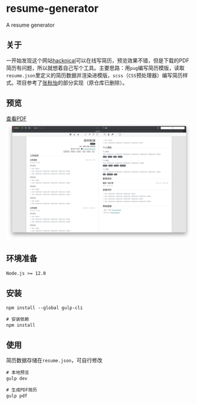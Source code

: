 # resume-generator
A resume generator

## 关于
一开始发现这个网站[hacknical](https://hacknical.com/)可以在线写简历，预览效果不错，但是下载的PDF简历有问题，所以就想着自己写个工具。主要思路：用`pug`编写简历模版，读取`resume.json`里定义的简历数据并渲染进模版，`scss`（`CSS`预处理器）编写简历样式。项目参考了[张秋怡](https://github.com/joyeecheung)的部分实现（原仓库已删除）。

## 预览
[查看PDF](./src/pdf/resume.pdf)
![截图](./screenshot/截图.png)

## 环境准备
`Node.js >= 12.0`

## 安装
```
npm install --global gulp-cli
```
```
# 安装依赖
npm install
```

## 使用
简历数据存储在`resume.json`，可自行修改
```
# 本地预览
gulp dev
```
```
# 生成PDF简历
gulp pdf
```